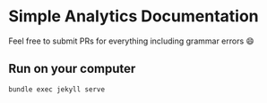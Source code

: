 # Simple Analytics Documentation

Feel free to submit PRs for everything including grammar errors :smile:

## Run on your computer

```
bundle exec jekyll serve
```
